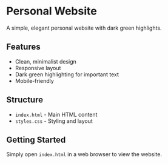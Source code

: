 # Personal Website

A simple, elegant personal website with dark green highlights.

## Features
- Clean, minimalist design
- Responsive layout
- Dark green highlighting for important text
- Mobile-friendly

## Structure
- `index.html` - Main HTML content
- `styles.css` - Styling and layout

## Getting Started
Simply open `index.html` in a web browser to view the website.
